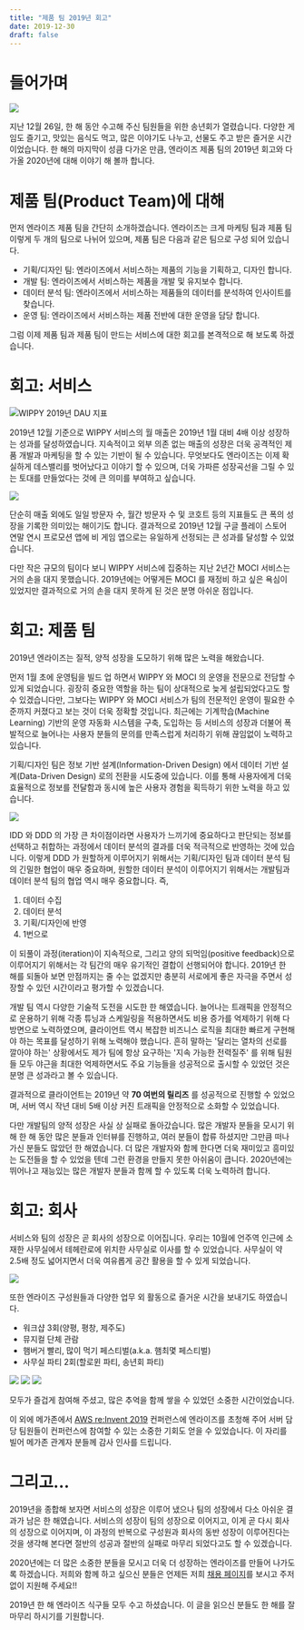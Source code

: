 ```yaml
---
title: "제품 팀 2019년 회고"
date: 2019-12-30
draft: false
---
```


# 들어가며

![](/images/20191230/20191227_184723.jpg)

지난 12월 26일, 한 해 동안 수고해 주신 팀원들을 위한 송년회가 열렸습니다.
다양한 게임도 즐기고, 맛있는 음식도 먹고, 많은 이야기도 나누고, 선물도 주고 받은
즐거운 시간이었습니다. 한 해의 마지막이 성큼 다가온 만큼, 엔라이즈 제품 팀의
2019년 회고와 다가올 2020년에 대해 이야기 해 볼까 합니다.

# 제품 팀(Product Team)에 대해

먼저 엔라이즈 제품 팀을 간단히 소개하겠습니다.
엔라이즈는 크게 마케팅 팀과 제품 팀 이렇게 두 개의 팀으로 나뉘어 있으며,
제품 팀은 다음과 같은 팀으로 구성 되어 있습니다.

* 기획/디자인 팀: 엔라이즈에서 서비스하는 제품의 기능을 기획하고, 디자인 합니다.
* 개발 팀: 엔라이즈에서 서비스하는 제품을 개발 및 유지보수 합니다.
* 데이터 분석 팀: 엔라이즈에서 서비스하는 제품들의 데이터를 분석하여 인사이트를 찾습니다.
* 운영 팀: 엔라이즈에서 서비스하는 제품 전반에 대한 운영을 담당 합니다.

그럼 이제 제품 팀과 제품 팀이 만드는 서비스에 대한 회고를 본격적으로 해 보도록 하겠습니다.

# 회고: 서비스

![WIPPY 2019년 DAU 지표](/images/20191230/chart.png)

2019년 12월 기준으로 WIPPY 서비스의 월 매출은 2019년 1월 대비 4배 이상
성장하는 성과를 달성하였습니다. 지속적이고 외부 의존 없는 매출의 성장은 더욱
공격적인 제품 개발과 마케팅을 할 수 있는 기반이 될 수 있습니다.
무엇보다도 엔라이즈는 이제 확실하게 데스밸리를 벗어났다고 이야기 할 수 있으며,
더욱 가파른 성장곡선을 그릴 수 있는 토대를 만들었다는 것에 큰 의미를 부여하고 싶습니다.

![](/images/20191230/google_playstore.jpeg)

단순히 매출 외에도 일일 방문자 수, 월간 방문자 수 및 코호트 등의 지표들도
큰 폭의 성장을 기록한 의미있는 해이기도 합니다. 결과적으로 2019년 12월
구글 플레이 스토어 연말 연시 프로모션 앱에 비 게임 앱으로는 유일하게 선정되는
큰 성과를 달성할 수 있었습니다.

다만 작은 규모의 팀이다 보니 WIPPY 서비스에 집중하는 지난 2년간 MOCI 서비스는
거의 손을 대지 못했습니다. 2019년에는 어떻게든 MOCI 를 재정비 하고 싶은
욕심이 있었지만 결과적으로 거의 손을 대지 못하게 된 것은 분명 아쉬운 점입니다.

# 회고: 제품 팀

2019년 엔라이즈는 질적, 양적 성장을 도모하기 위해 많은 노력을 해왔습니다.

먼저 1월 초에 운영팀을 빌드 업 하면서 WIPPY 와 MOCI 의 운영을 전문으로 전담할 수
있게 되었습니다. 굉장히 중요한 역할을 하는 팀이 상대적으로 늦게 설립되었다고도
할 수 있겠습니다만, 그보다는 WIPPY 와 MOCI 서비스가 팀의 전문적인
운영이 필요한 수준까지 커졌다고 보는 것이 더욱 정확할 것입니다. 최근에는 기계학습(Machine Learning)
기반의 운영 자동화 시스템을 구축, 도입하는 등 서비스의 성장과 더불어 폭발적으로
늘어나는 사용자 분들의 문의를 만족스럽게 처리하기 위해 끊임없이 노력하고 있습니다.

기획/디자인 팀은 정보 기반 설계(Information-Driven Design) 에서 
데이터 기반 설계(Data-Driven Design)  로의 전환을 시도중에 있습니다.
이를 통해 사용자에게 더욱 효율적으로 정보를 전달함과 동시에 높은 사용자 경험을
획득하기 위한 노력을 하고 있습니다.

![](/images/20191230/notion.jpeg)

IDD 와 DDD 의 가장 큰 차이점이라면 사용자가 느끼기에 중요하다고 판단되는 정보를
선택하고 취합하는 과정에서 데이터 분석의 결과를 더욱 적극적으로 반영하는 것에 있습니다.
이렇게 DDD 가 원할하게 이루어지기 위해서는 기획/디자인 팀과 데이터 분석 팀의
긴밀한 협업이 매우 중요하며, 원할한 데이터 분석이 이루어지기 위해서는 개발팀과
데이터 분석 팀의 협업 역시 매우 중요합니다. 즉,

1. 데이터 수집
2. 데이터 분석
3. 기획/디자인에 반영
4. 1번으로

이 되풀이 과정(iteration)이 지속적으로, 그리고 양의 되먹임(positive feedback)으로
이루어지기 위해서는 각 팀간의 매우 유기적인 결합이 선행되어야 합니다.
2019년 한 해를 되돌아 보면 만점까지는 줄 수는 없겠지만 충분히 서로에게
좋은 자극을 주면서 성장할 수 있던 시간이라고 평가할 수 있겠습니다.

개발 팀 역시 다양한 기술적 도전을 시도한 한 해였습니다. 늘어나는 트래픽을 안정적으로
운용하기 위해 각종 튜닝과 스케일링을 적용하면서도 비용 증가를 억제하기 위해 다방면으로
노력하였으며, 클라이언트 역시 복잡한 비즈니스 로직을 최대한 빠르게 구현해야 하는
목표를 달성하기 위해 노력해야 했습니다. 흔히 말하는 '달리는 열차의 선로를 깔아야
하는' 상황에서도 제가 팀에 항상 요구하는 '지속 가능한 전력질주' 를 위해 팀원들 모두
야근을 최대한 억제하면서도 주요 기능들을 성공적으로 출시할 수 있었던 것은 분명
큰 성과라고 볼 수 있습니다.

결과적으로 클라이언트는 2019년 약 __70 여번의 릴리즈__ 를 성공적으로 진행할 수 있었으며,
서버 역시 작년 대비 5배 이상 커진 트래픽을 안정적으로 소화할 수 있었습니다.

다만 개발팀의 양적 성장은 사실 상 실패로 돌아갔습니다. 많은 개발자 분들을 모시기 위해
한 해 동안 많은 분들과 인터뷰를 진행하고, 여러 분들이 합류 하셨지만 그만큼 떠나가신
분들도 많았던 한 해였습니다. 더 많은 개발자와 함께 한다면 더욱 재미있고 흥미있는
도전들을 할 수 있었을 텐데 그런 환경을 만들지 못한 아쉬움이 큽니다. 2020년에는 뛰어나고
재능있는 많은 개발자 분들과 함께 할 수 있도록 더욱 노력하려 합니다.

# 회고: 회사

서비스와 팀의 성장은 곧 회사의 성장으로 이어집니다. 우리는 10월에 언주역 인근에 소재한
사무실에서 테헤란로에 위치한 사무실로 이사를 할 수 있었습니다. 사무실이 약 2.5배 정도
넓어지면서 더욱 여유롭게 공간 활용을 할 수 있게 되었습니다.

![](/images/20191230/office.jpeg)

또한 엔라이즈 구성원들과 다양한 업무 외 활동으로 즐거운 시간을 보내기도 하였습니다.

* 워크샵 3회(양평, 평창, 제주도)
* 뮤지컬 단체 관람
* 햄버거 빨리, 많이 먹기 페스티벌(a.k.a. 햄최몇 페스티벌)
* 사무실 파티 2회(할로윈 파티, 송년회 파티)

![](/images/20191230/party_01.jpeg)
![](/images/20191230/party_02.jpeg)
![](/images/20191230/party_03.jpeg)

모두가 즐겁게 참여해 주셨고, 많은 추억을 함께 쌓을 수 있었던 소중한 시간이었습니다.

이 외에 메가존에서 [AWS re:Invent 2019](https://reinvent.awsevents.com/) 컨퍼런스에
엔라이즈를 초청해 주어 서버 담당 팀원들이 컨퍼런스에 참여할 수 있는 소중한 기회도 얻을
수 있었습니다. 이 자리를 빌어 메가존 관계자 분들께 감사 인사를 드립니다.

# 그리고...

2019년을 종합해 보자면 서비스의 성장은 이루어 냈으나 팀의 성장에서 다소 아쉬운 결과가
남은 한 해였습니다. 서비스의 성장이 팀의 성장으로 이어지고, 이게 곧 다시 회사의 성장으로
이어지며, 이 과정의 반복으로 구성원과 회사의 동반 성장이 이루어진다는 것을 생각해 본다면
절반의 성공과 절반의 실패로 마무리 되었다고도 할 수 있겠습니다.

2020년에는 더 많은 소중한 분들을 모시고 더욱 더 성장하는 엔라이즈를 만들어 나가도록 하겠습니다.
저희와 함께 하고 싶으신 분들은 언제든 저희
[채용 페이지](https://www.rocketpunch.com/companies/nrise/jobs)를
보시고 주저없이 지원해 주세요!!

2019년 한 해 엔라이즈 식구들 모두 수고 하셨습니다.
이 글을 읽으신 분들도 한 해를 잘 마무리 하시기를 기원합니다.
